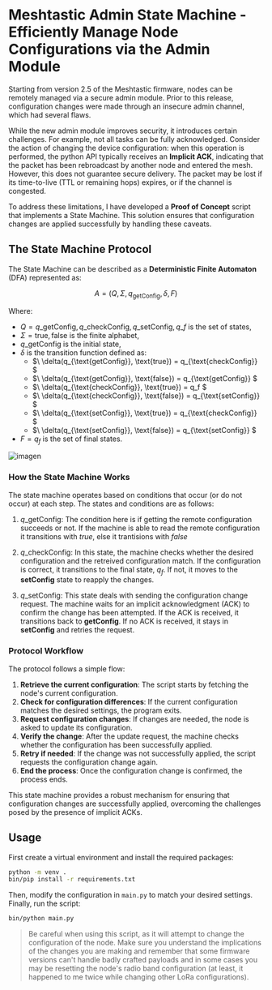 # Meshtastic Admin State Machine - Efficiently Manage Node Configurations via the Admin Module

Starting from version 2.5 of the Meshtastic firmware, nodes can be remotely managed via a secure admin module. Prior to this release, configuration changes were made through an insecure admin channel, which had several flaws.

While the new admin module improves security, it introduces certain challenges. For example, not all tasks can be fully acknowledged. Consider the action of changing the device configuration: when this operation is performed, the python API typically receives an **Implicit ACK**, indicating that the packet has been rebroadcast by another node and entered the mesh. However, this does not guarantee secure delivery. The packet may be lost if its time-to-live (TTL or remaining hops) expires, or if the channel is congested.

To address these limitations, I have developed a **Proof of Concept** script that implements a State Machine. This solution ensures that configuration changes are applied successfully by handling these caveats.

## The State Machine Protocol

The State Machine can be described as a **Deterministic Finite Automaton** (DFA) represented as:

$$ A = (Q, \Sigma, q_{\text{getConfig}}, \delta, F) $$

Where:
- $Q = {q\_{\text{getConfig}}, q\_{\text{checkConfig}}, q\_{\text{setConfig}}, q\_f}$ is the set of states,
- $\Sigma = {\text{true}, \text{false}}$ is the finite alphabet,
- $q\_{\text{getConfig}}$ is the initial state,
- $\delta$ is the transition function defined as:
  - $\ \delta(q_{\text{getConfig}}, \text{true}) = q_{\text{checkConfig}} \$
  - $\ \delta(q_{\text{getConfig}}, \text{false}) = q_{\text{getConfig}} \$
  - $\ \delta(q_{\text{checkConfig}}, \text{true}) = q_f \$
  - $\ \delta(q_{\text{checkConfig}}, \text{false}) = q_{\text{setConfig}} \$
  - $\ \delta(q_{\text{setConfig}}, \text{true}) = q_{\text{checkConfig}} \$
  - $\ \delta(q_{\text{setConfig}}, \text{false}) = q_{\text{setConfig}} \$
- $F = {q_f}$ is the set of final states.

![imagen](https://github.com/user-attachments/assets/7f3be844-acfd-4a83-bff9-c971b2110eef)


### How the State Machine Works

The state machine operates based on conditions that occur (or do not occur) at each step. The states and conditions are as follows:

1. $q\_{\text{getConfig}}$: The condition here is if getting the remote configuration succeeds or not. If the machine is able to read the remote configuration it transitions with $true$, else it trantisions with $false$

2. $q\_{\text{checkConfig}}$: In this state, the machine checks whether the desired configuration and the retreived configuration match. If the configuration is correct, it transitions to the final state, $q_f$. If not, it moves to the **setConfig** state to reapply the changes.

3. $q\_{\text{setConfig}}$: This state deals with sending the configuration change request. The machine waits for an implicit acknowledgment (ACK) to confirm the change has been attempted. If the ACK is received, it transitions back to **getConfig**. If no ACK is received, it stays in **setConfig** and retries the request.

### Protocol Workflow

The protocol follows a simple flow:

1. **Retrieve the current configuration**: The script starts by fetching the node's current configuration.
2. **Check for configuration differences**: If the current configuration matches the desired settings, the program exits.
3. **Request configuration changes**: If changes are needed, the node is asked to update its configuration.
4. **Verify the change**: After the update request, the machine checks whether the configuration has been successfully applied.
5. **Retry if needed**: If the change was not successfully applied, the script requests the configuration change again.
6. **End the process**: Once the configuration change is confirmed, the process ends.

This state machine provides a robust mechanism for ensuring that configuration changes are successfully applied, overcoming the challenges posed by the presence of implicit ACKs.

## Usage
First create a virtual environment and install the required packages:

```bash
python -m venv .
bin/pip install -r requirements.txt
```

Then, modify the configuration in `main.py` to match your desired settings. Finally, run the script:

```bash
bin/python main.py
```

> Be careful when using this script, as it will attempt to change the configuration of the node. Make sure you understand the implications of the changes you are making and remember that some firmware versions can't handle badly crafted payloads and in some cases you may be resetting the node's radio band configuration (at least, it happened to me twice while changing other LoRa configurations).